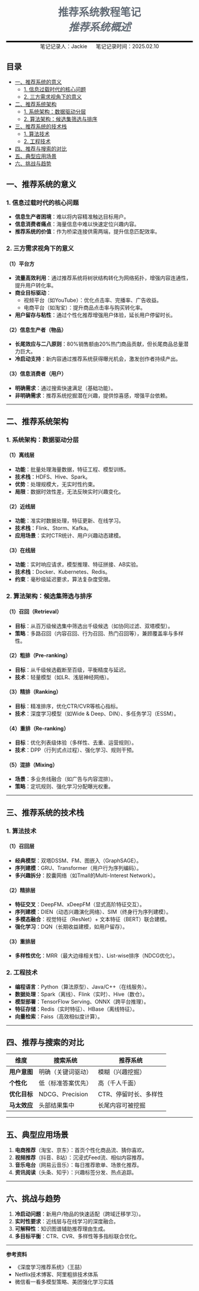 <div style="border-bottom: 4px solid black; width: 100%; box-sizing: border-box; text-align: center; padding-top: 0.1rem; color: rgb(99,108,118)" align="center">
    <h1>推荐系统教程笔记<br/><span style="font-style: italic">推荐系统概述</span></h1>
</div>

<div style="text-align: center;" align="center">
    笔记记录人：Jackie&nbsp;&nbsp;&nbsp;&nbsp;&nbsp;&nbsp;笔记记录时间：2025.02.10
</div>

## 目录

- [一、推荐系统的意义](#一推荐系统的意义)
  - [1. 信息过载时代的核心问题](#1-信息过载时代的核心问题)
  - [2. 三方需求视角下的意义](#2-三方需求视角下的意义)
- [二、推荐系统架构](#二推荐系统架构)
  - [1. 系统架构：数据驱动分层](#1-系统架构数据驱动分层)
  - [2. 算法架构：候选集筛选与排序](#2-算法架构候选集筛选与排序)
- [三、推荐系统的技术栈](#三推荐系统的技术栈)
  - [1. 算法技术](#1-算法技术)
  - [2. 工程技术](#2-工程技术)
- [四、推荐与搜索的对比](#四推荐与搜索的对比)
- [五、典型应用场景](#五典型应用场景)
- [六、挑战与趋势](#六挑战与趋势)

## 一、推荐系统的意义
### 1. 信息过载时代的核心问题  

- **信息生产者困境**：难以将内容精准触达目标用户。  
- **信息消费者痛点**：海量信息中难以快速定位兴趣内容。  
- **推荐系统的价值**：作为桥梁连接供需两端，提升信息匹配效率。

### 2. 三方需求视角下的意义  
#### （1）平台方  

- **流量高效利用**：通过推荐系统将树状结构转化为网络拓扑，增强内容连通性，提升用户转化率。  
- **商业目标驱动**：  
  - 视频平台（如YouTube）：优化点击率、完播率、广告收益。  
  - 电商平台（如淘宝）：提升商品点击率与购买转化率。  
- **用户留存与粘性**：通过个性化推荐增强用户体验，延长用户停留时长。

#### （2）信息生产者（物品）  

- **长尾效应与二八原则**：80%销售额由20%热门商品贡献，但长尾商品总量潜力巨大。  
- **冷启动支持**：新内容通过推荐系统获得曝光机会，激发创作者持续产出。

#### （3）信息消费者（用户）  

- **明确需求**：通过搜索快速满足（基础功能）。  
- **非明确需求**：推荐系统挖掘潜在兴趣，提供惊喜感，增强平台依赖。  

---

## 二、推荐系统架构  
### 1. 系统架构：数据驱动分层  
#### （1）离线层  

- **功能**：批量处理海量数据，特征工程、模型训练。  
- **技术栈**：HDFS、Hive、Spark。  
- **优势**：处理规模大，无实时性约束。  
- **局限**：数据时效性差，无法反映实时兴趣变化。  

#### （2）近线层  

- **功能**：准实时数据处理，特征更新、在线学习。  
- **技术栈**：Flink、Storm、Kafka。  
- **应用场景**：实时CTR统计、用户兴趣动态建模。  

#### （3）在线层  

- **功能**：实时响应请求，模型推理、特征拼接、AB实验。  
- **技术栈**：Docker、Kubernetes、Redis。  
- **约束**：毫秒级延迟要求，算法复杂度受限。  

### 2. 算法架构：候选集筛选与排序  
#### （1）召回（Retrieval） 

- **目标**：从百万级候选集中筛选出千级候选（如协同过滤、双塔模型）。  
- **策略**：多路召回（内容召回、行为召回、热门召回等），兼顾覆盖率与多样性。  

#### （2）粗排（Pre-ranking）  

- **目标**：从千级候选截断至百级，平衡精度与延迟。  
- **技术**：轻量模型（如LR、浅层神经网络）。  

#### （3）精排（Ranking） 

- **目标**：精准排序，优化CTR/CVR等核心指标。  
- **技术**：深度学习模型（如Wide & Deep、DIN）、多任务学习（ESSM）。  

#### （4）重排（Re-ranking）  

- **目标**：优化列表级体验（多样性、去重、运营规则）。  
- **技术**：DPP（行列式点过程）、强化学习、规则干预。  

#### （5）混排（Mixing）  

- **场景**：多业务线融合（如广告与内容混排）。  
- **策略**：定坑规则、强化学习分配曝光权重。  

---

## 三、推荐系统的技术栈  
### 1. 算法技术  
#### （1）召回层  

- **经典模型**：双塔DSSM、FM、图嵌入（GraphSAGE）。  
- **序列建模**：GRU、Transformer（用户行为序列编码）。  
- **多兴趣拆分**：胶囊网络（如Tmall的Multi-Interest Network）。  

#### （2）精排层  

- **特征交叉**：DeepFM、xDeepFM（显式高阶特征交互）。  
- **序列建模**：DIEN（动态兴趣演化网络）、SIM（终身行为序列建模）。  
- **多模态融合**：视觉特征（ResNet）+ 文本特征（BERT）联合建模。  
- **强化学习**：DQN（长期收益建模，如用户留存）。  

#### （3）重排层  

- **多样性优化**：MRR（最大边缘相关性）、List-wise排序（NDCG优化）。  

### 2. 工程技术  

- **编程语言**：Python（算法原型）、Java/C++（在线服务）。  
- **数据处理**：Spark（离线）、Flink（实时）、Hive（数仓）。  
- **模型部署**：TensorFlow Serving、ONNX（跨平台推理）。  
- **特征存储**：Redis（实时特征）、HBase（离线特征）。  
- **向量检索**：Faiss（高效相似度计算）。  

---

## 四、推荐与搜索的对比  

| **维度**   | **搜索系统**       | **推荐系统**     |  
|----------|----------------|--------------|  
| **用户意图** | 明确（关键词驱动）      | 模糊（兴趣挖掘）     |  
| **个性化**  | 低（标准答案优先）      | 高（千人千面）      |  
| **优化目标** | NDCG、Precision | CTR、停留时长、多样性 |  
| **马太效应** | 头部结果集中         | 长尾内容可被挖掘     |  

---

## 五、典型应用场景  

1. **电商推荐**（淘宝、京东）：首页个性化商品流、猜你喜欢。  
2. **视频推荐**（抖音、B站）：沉浸式Feed流、相似内容推荐。  
3. **音乐电台**（网易云音乐）：每日推荐歌单、场景化推荐。  
4. **资讯阅读**（头条、知乎）：兴趣标签分发、热点追踪。  

---

## 六、挑战与趋势  

1. **冷启动问题**：新用户/物品的快速适配（跨域迁移学习）。  
2. **实时性要求**：近线层与在线学习的深度融合。  
3. **可解释性**：知识图谱辅助推荐理由生成。  
4. **多目标平衡**：CTR、CVR、多样性等多指标联合优化。  

---

**参考资料**  
- 《深度学习推荐系统》（王喆）  
- Netflix技术博客、阿里粗排技术体系  
- 微信看一看多模型策略、美团强化学习实践